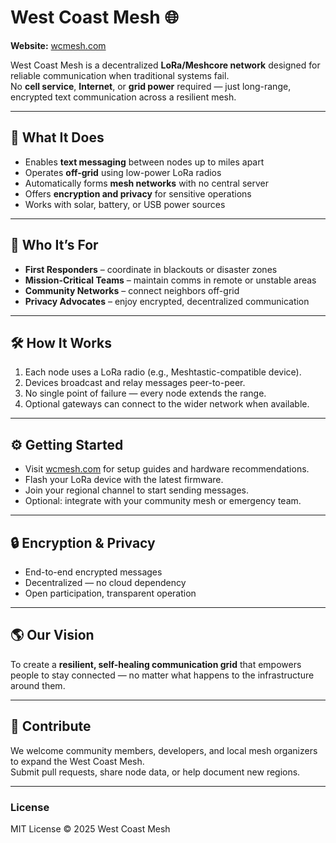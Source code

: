 # West Coast Mesh 🌐

**Website:** [wcmesh.com](https://www.wcmesh.com)

West Coast Mesh is a decentralized **LoRa/Meshcore network** designed for reliable communication when traditional systems fail.  
No **cell service**, **Internet**, or **grid power** required — just long-range, encrypted text communication across a resilient mesh.

---

## 🚨 What It Does
- Enables **text messaging** between nodes up to miles apart  
- Operates **off-grid** using low-power LoRa radios  
- Automatically forms **mesh networks** with no central server  
- Offers **encryption and privacy** for sensitive operations  
- Works with solar, battery, or USB power sources  

---

## 🧭 Who It’s For
- **First Responders** – coordinate in blackouts or disaster zones  
- **Mission-Critical Teams** – maintain comms in remote or unstable areas  
- **Community Networks** – connect neighbors off-grid  
- **Privacy Advocates** – enjoy encrypted, decentralized communication  

---

## 🛠️ How It Works
1. Each node uses a LoRa radio (e.g., Meshtastic-compatible device).  
2. Devices broadcast and relay messages peer-to-peer.  
3. No single point of failure — every node extends the range.  
4. Optional gateways can connect to the wider network when available.  

---

## ⚙️ Getting Started
- Visit [wcmesh.com](https://www.wcmesh.com) for setup guides and hardware recommendations.  
- Flash your LoRa device with the latest firmware.  
- Join your regional channel to start sending messages.  
- Optional: integrate with your community mesh or emergency team.

---

## 🔒 Encryption & Privacy
- End-to-end encrypted messages  
- Decentralized — no cloud dependency  
- Open participation, transparent operation  

---

## 🌎 Our Vision
To create a **resilient, self-healing communication grid** that empowers people to stay connected — no matter what happens to the infrastructure around them.

---

## 🤝 Contribute
We welcome community members, developers, and local mesh organizers to expand the West Coast Mesh.  
Submit pull requests, share node data, or help document new regions.

---

### License
MIT License © 2025 West Coast Mesh
